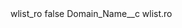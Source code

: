 <?xml version="1.0" encoding="UTF-8"?>
<CustomMetadata xmlns="http://soap.sforce.com/2006/04/metadata" xmlns:xsi="http://www.w3.org/2001/XMLSchema-instance" xmlns:xsd="http://www.w3.org/2001/XMLSchema">
    <label>wlist_ro</label>
    <protected>false</protected>
    <values>
        <field>Domain_Name__c</field>
        <value xsi:type="xsd:string">wlist.ro</value>
    </values>
</CustomMetadata>
